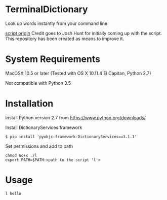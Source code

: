 # TerminalDictionary

Look up words instantly from your command line.

[script origin](http://apple.stackexchange.com/questions/90040/look-up-a-word-in-dictionary-app-in-terminal) Credit goes to Josh Hunt for initially coming up with the script. This
repository has been created as means to improve it.

# System Requirements

MacOSX 10.5 or later (Tested with OS X 10.11.4 El Capitan, Python 2.7)

Not compatible with Python 3.5

# Installation

Install Python version 2.7 from https://www.python.org/downloads/

Install DictionaryServices framework
```
$ pip install 'pyobjc-framework-DictionaryServices==3.1.1'
```

Set permissions and add to path
```
chmod uo+x ./l
export PATH=$PATH:<path to the script 'l'>
```

# Usage

```
l hello
```
